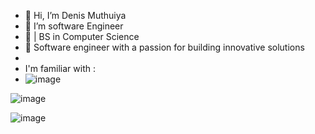 - 👋 Hi, I’m Denis Muthuiya
- 👀 I’m software Engineer
- 🌱 | BS in Computer Science
- 💞️ Software engineer with a passion for building innovative solutions
- 
- I'm familiar with :
- ![image](https://github.com/denis784/denis784/assets/76738719/fe0ac1ec-bf99-44a0-a4b0-b18af07b8b99)

![image](https://github.com/denis784/denis784/assets/76738719/bf21f080-c1a4-41e5-850d-af22045e40de)

![image](https://github.com/denis784/denis784/assets/76738719/affc8129-27c1-4c24-aaf4-aa235118964b)

<!---
denis784/denis784 is a ✨ special ✨ repository because its `README.md` (this file) appears on your GitHub profile.
You can click the Preview link to take a look at your changes.
--->
